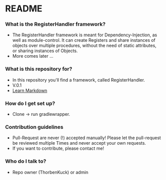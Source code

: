 # README #

### What is the RegisterHandler framework?
* The RegisterHandler framework is meant for Dependency-Injection, as well as module-control. It can create Registers and share instances of objects over multiple procedures, without the need of static attributes, or sharing instances of Objects.
* More comes later ... 

### What is this repository for? ###

* In this repository you'll find a framework, called RegisterHandler.
* V.0.1
* [Learn Markdown](https://bitbucket.org/tutorials/markdowndemo)

### How do I get set up? ###

* Clone -> run gradlewrapper.

### Contribution guidelines ###

* Pull-Request are never (!) accepted manually! Please let the pull-request be reviewed multiple Times and never accept your own requests.
* If you want to contribute, please contact me!

### Who do I talk to? ###

* Repo owner (ThorbenKuck) or admin